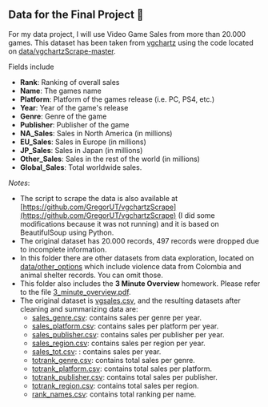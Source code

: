 ## Data for the Final Project 📝

For my data project, I will use Video Game Sales from more than 20.000 games. This dataset has been taken from [vgchartz](https://www.vgchartz.com/) using the code located on [data/vgchartzScrape-master](https://github.com/dmarticr/CAPP30239_FA22/tree/main/data/vgchartzScrape-master).

Fields include
* **Rank**: Ranking of overall sales
* **Name**: The games name
* **Platform**: Platform of the games release (i.e. PC, PS4, etc.)
* **Year**: Year of the game's release
* **Genre**: Genre of the game
* **Publisher**: Publisher of the game
* **NA_Sales**: Sales in North America (in millions)
* **EU_Sales**: Sales in Europe (in millions)
* **JP_Sales**: Sales in Japan (in millions)
* **Other_Sales**: Sales in the rest of the world (in millions)
* **Global_Sales**: Total worldwide sales.

*Notes*:
* The script to scrape the data is also available at [https://github.com/GregorUT/vgchartzScrape](https://github.com/GregorUT/vgchartzScrape) (I did some modifications because it was not running) and it is based on BeautifulSoup using Python.
* The original dataset has 20.000 records, 497 records were dropped due to incomplete information.
* In this folder there are other datasets from data exploration, located on [data/other_options](https://github.com/dmarticr/CAPP30239_FA22/tree/main/data/other_options) which include violence data from Colombia and animal shelter records. You can omit those.
* This folder also includes the **3 Minute Overview** homework. Please refer to the file [3_minute_overview.pdf](https://github.com/dmarticr/CAPP30239_FA22/tree/main/data/3_minute_overview.pdf).
* The original dataset is [vgsales.csv](https://github.com/dmarticr/CAPP30239_FA22/tree/main/data/vgsales.csv), and the resulting datasets after cleaning and summarizing data are:
    * [sales_genre.csv](https://github.com/dmarticr/CAPP30239_FA22/tree/main/data/sales_genre.csv): contains sales per genre per year.
    * [sales_platform.csv](https://github.com/dmarticr/CAPP30239_FA22/tree/main/data/sales_platform.csv): contains sales per platform per year.
    * [sales_publisher.csv](https://github.com/dmarticr/CAPP30239_FA22/tree/main/data/sales_publisher.csv): contains sales per publisher per year.
    * [sales_region.csv](https://github.com/dmarticr/CAPP30239_FA22/tree/main/data/sales_region.csv): contains sales per region per year.
    * [sales_tot.csv](https://github.com/dmarticr/CAPP30239_FA22/tree/main/data/sales_tot.csv): : contains sales per year.
    * [totrank_genre.csv](https://github.com/dmarticr/CAPP30239_FA22/tree/main/data/totrank_genre.csv): contains total sales per genre.
    * [totrank_platform.csv](https://github.com/dmarticr/CAPP30239_FA22/tree/main/data/totrank_platform.csv): contains total sales per platform.
    * [totrank_publisher.csv](https://github.com/dmarticr/CAPP30239_FA22/tree/main/data/totrank_publisher.csv): contains total sales per publisher.
    * [totrank_region.csv](https://github.com/dmarticr/CAPP30239_FA22/tree/main/data/totrank_region.csv): contains total sales per region.
    * [rank_names.csv](https://github.com/dmarticr/CAPP30239_FA22/tree/main/data/rank_names.csv): contains total ranking per name.
